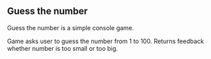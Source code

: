 
## Guess the number ##

Guess the number is a simple console game.

Game asks user to guess the number from 1 to 100.
Returns feedback whether number is too small or too big.